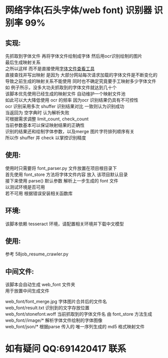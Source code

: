 # 网络字体(石头字体/web font) 识别器 识别率 99%

## 实现:

先抓取到字体文件
再将字体文件绘制成字体
然后用ocr识别绘制的图片      
最后生成映射关系      
之所以这样 而不是直接使用[字体文件查看工具](http://fontstore.baidu.com)      
直接查找并写出映射 是因为 大部分网站每次请求加载的字体文件是不断变化的      
导致之前生成的映射关系不能使用 同时也不确定究竟要手工映射多少字体文件      
如 例子所示，没多大功夫抓取到的字体文件就达到几十个      
该脚本优先使用已经生成的映射文件 自动维护一个映射文件池      
如此可以大大降低使用 ocr 的频率 因为ocr 识别结果仍具有不可控性      
ocr 识别采用多次 shuffer 识别结果对比 一致则认为识别成功      
当返回为 空字典时 认为解析失败      
可根据需求调整 limit_count, check_count      
当前参数基本可以保证映射结果的正确性      
识别的结果还和绘制字体参数，以及merge 图片字符排列顺序有关      
所以作 shuffer 并 check 以掌控识别精度      

## 使用:

使用时只需要将 font_parser.py 文件放置在项目根目录下      
首先使用 font_store 方法将字体文件内容 放入 该项目默认目录      
接下来使用 parse() 默认参数 解析上一步生成的 font 文件      
以测试环境是否可用      
若不可用 根据错误安装相关函数库      

## 环境:

该脚本依赖 tesseract 环境，请配置相关环境并下载中文模型      


## 使用:

参考 58job_resume_crawler.py      


## 中间文件:

该脚本会自动生成 web_font 文件夹      
用于放置中间生成文件      

web_font/font_merge.jpg      字体图片合并后的文件名      
web_font/result.txt  识别到的文字存放位置      
web_font/stonefont.woff  当前抓取到的字体文件名 由 font_store 方法生成      
web_font//image/* 解析字体文件绘制的字体图像      
web_font/json/* 根据parse 传入的 唯一序列生成的 md5 格式映射文件      

# 如有疑问 QQ:691420417 联系      

